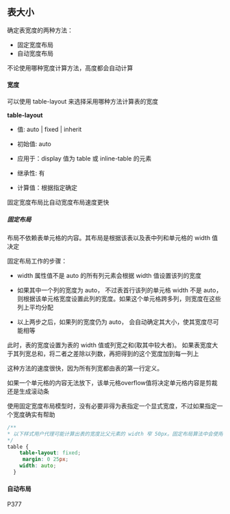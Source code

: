 ## 表大小
确定表宽度的两种方法：
- 固定宽度布局
- 自动宽度布局

不论使用哪种宽度计算方法，高度都会自动计算

#### 宽度
可以使用 table-layout 来选择采用哪种方法计算表的宽度

**table-layout**
- 值: auto | fixed | inherit

- 初始值: auto
- 应用于：display 值为 table 或 inline-table 的元素
- 继承性: 有
- 计算值：根据指定确定

固定宽度布局比自动宽度布局速度更快

##### 固定布局
布局不依赖表单元格的内容。其布局是根据该表以及表中列和单元格的 width 值决定

固定布局工作的步骤：
- width 属性值不是 auto 的所有列元素会根据 width 值设置该列的宽度

- 如果其中一个列的宽度为 auto， 不过表首行该列的单元格 width 不是 auto，则根据该单元格宽度设置此列的宽度。如果这个单元格跨多列，则宽度在这些列上平均分配
- 以上两步之后，如果列的宽度仍为 auto， 会自动确定其大小，使其宽度尽可能相等

此时，表的宽度设置为表的 width 值或列宽之和(取其中较大者)。 如果表宽度大于其列宽总和，将二者之差除以列数，再把得到的这个宽度加到每一列上

这种方法的速度很快，因为所有列宽都由表的第一行定义。

如果一个单元格的内容无法放下，该单元格overflow值将决定单元格内容是剪裁还是生成滚动条

使用固定宽度布局模型时，没有必要非得为表指定一个显式宽度，不过如果指定一个宽度确实有帮助

```css
/**
* 以下样式用户代理可能计算出表的宽度比父元素的 width 窄 50px。固定布局算法中会使用计算得到的这个宽度
*/
table {
    table-layout: fixed;
     margin: 0 25px;
    width: auto;
  }
```
#### 自动布局
P377